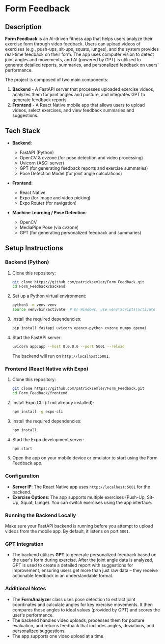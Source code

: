 # Form Feedback

## Description

**Form Feedback** is an AI-driven fitness app that helps users analyze their exercise form through video feedback. Users can upload videos of exercises (e.g., push-ups, sit-ups, squats, lunges), and the system provides real-time feedback on their form. The app uses computer vision to detect joint angles and movements, and AI (powered by GPT) is utilized to generate detailed reports, summaries, and personalized feedback on users' performance.

The project is composed of two main components:

1. **Backend** - A FastAPI server that processes uploaded exercise videos, analyzes them for joint angles and posture, and integrates GPT to generate feedback reports.
2. **Frontend** - A React Native mobile app that allows users to upload videos, select exercises, and view feedback summaries and suggestions.

## Tech Stack

* **Backend**:

  * FastAPI (Python)
  * OpenCV & cvzone (for pose detection and video processing)
  * Uvicorn (ASGI server)
  * GPT (for generating feedback reports and exercise summaries)
  * Pose Detection Model (for joint angle calculations)

* **Frontend**:

  * React Native
  * Expo (for image and video picking)
  * Expo Router (for navigation)

* **Machine Learning / Pose Detection**:

  * OpenCV
  * MediaPipe Pose (via cvzone)
  * GPT (for generating personalized feedback and summaries)

## Setup Instructions

### Backend (Python)

1. Clone this repository:

   ```bash
   git clone https://github.com/patricksemler/Form_Feedback.git
   cd Form_Feedback/backend
   ```

2. Set up a Python virtual environment:

   ```bash
   python3 -m venv venv
   source venv/bin/activate  # On Windows, use venv\Scripts\activate
   ```

3. Install the required dependencies:

   ```bash
   pip install fastapi uvicorn opencv-python cvzone numpy openai
   ```

4. Start the FastAPI server:

   ```bash
   uvicorn app:app --host 0.0.0.0 --port 5001 --reload
   ```

   The backend will run on `http://localhost:5001`.

### Frontend (React Native with Expo)

1. Clone this repository:

   ```bash
   git clone https://github.com/patricksemler/Form_Feedback.git
   cd Form_Feedback/frontend
   ```

2. Install Expo CLI (if not already installed):

   ```bash
   npm install -g expo-cli
   ```

3. Install the required dependencies:

   ```bash
   npm install
   ```

4. Start the Expo development server:

   ```bash
   npm start
   ```

5. Open the app on your mobile device or emulator to start using the Form Feedback app.

### Configuration

* **Server IP**: The React Native app uses `http://localhost:5001` for the backend.
* **Exercise Options**: The app supports multiple exercises (Push-Up, Sit-Up, Squat, Lunge). You can switch exercises using the app interface.

### Running the Backend Locally

Make sure your FastAPI backend is running before you attempt to upload videos from the mobile app. By default, it listens on port `5001`.

### GPT Integration

* The backend utilizes **GPT** to generate personalized feedback based on the user's form during exercise. After the joint angle data is analyzed, GPT is used to create a detailed report with suggestions for improvement, ensuring users get more than just raw data – they receive actionable feedback in an understandable format.

### Additional Notes

* The **FormAnalyzer** class uses pose detection to extract joint coordinates and calculate angles for key exercise movements. It then compares those angles to ideal values (provided by GPT) and scores the user's performance.
* The backend handles video uploads, processes them for posture evaluation, and returns feedback that includes angles, deviations, and personalized suggestions.
* The app supports one video upload at a time.